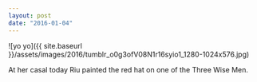 ```yaml
---
layout: post
date: "2016-01-04"
---
```


![yo yo]({{ site.baseurl }}/assets/images/2016/tumblr_o0g3ofV08N1r16syio1_1280-1024x576.jpg)

At her casal today Riu painted the red hat on one of the Three Wise Men.
